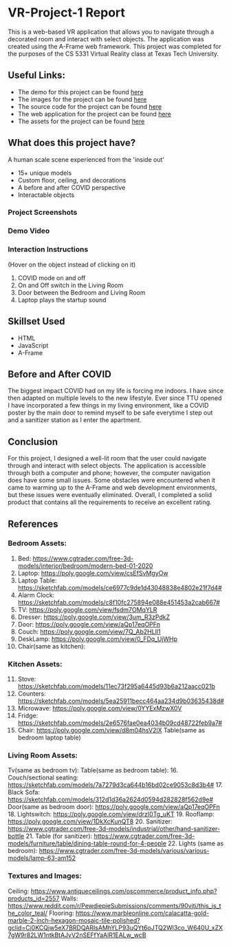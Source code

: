 # VR-Project-1 Report

This is a web-based VR application that allows you to navigate through a decorated room and interact with select objects. The application was created using the A-Frame web framework. This project was completed for the purposes of the CS 5331 Virtual Reality class at Texas Tech University. 

## Useful Links:
* The demo for this project can be found [here]()
* The images for the project can be found [here]()
* The source code for the project can be found [here]()
* The web application for the project can be found [here]()
* The assets for the project can be found [here]()

## What does this project have?
A human scale scene experienced from the 'inside out'
* 15+ unique models
* Custom floor, ceiling, and decorations
* A before and after COVID perspective
* Interactable objects

### Project Screenshots

### Demo Video

### Interaction Instructions
 (Hover on the object instead of clicking on it)
   1. COVID mode on and off
   2. On and Off switch in the Living Room
   3. Door between the Bedroom and Living Room
   4. Laptop plays the startup sound 
   
## Skillset Used
* HTML
* JavaScript
* A-Frame

## Before and After COVID
The biggest impact COVID had on my life is forcing me indoors. I have since then adapted on multiple levels to the new lifestyle. Ever since TTU opened I have incorporated a few things in my living environment, like a COVID poster by the main door to remind myself to be safe everytime I step out and a sanitizer station as I enter the apartment.

## Conclusion
For this project, I designed a well-lit room that the user could navigate through and interact with select objects. The application is accessible through both a computer and phone; however, the computer navigation does have some small issues. Some obstacles were encountered when it came to warming up to the A-Frame and web development environments, but these issues were eventually eliminated. Overall, I completed a solid product that contains all the requirements to receive an excellent rating.

## References

### Bedroom Assets:
1. Bed: https://www.cgtrader.com/free-3d-models/interior/bedroom/modern-bed-01-2020
2. Laptop: https://poly.google.com/view/csEfSvMgyOw
3. Laptop Table: https://sketchfab.com/models/ce6977c9de1d43048838e4802e21f7d4#
4. Alarm Clock: https://sketchfab.com/models/c8f10fc275894e088e451453a2cab667#
5. TV: https://poly.google.com/view/fsdm7OMqYLR
6. Dresser: https://poly.google.com/view/3um_R3zPdkZ
7. Door: https://poly.google.com/view/aQp17eqOPFn
8. Couch: https://poly.google.com/view/7Q_Ab2HLll1
9. DeskLamp: https://poly.google.com/view/0_FDq_UjWHp
10. Chair(same as kitchen):

### Kitchen Assets: 
11. Stove: https://sketchfab.com/models/11ec73f295a6445d93b6a212aacc021b
12. Counters: https://sketchfab.com/models/5ea25911becc464aa234d9b03635438d#
13. Microwave: https://poly.google.com/view/0YYExMzwX0V
14. Fridge: https://sketchfab.com/models/2e6576fae0ea4034b09cd48722feb9a7#
15. Chair: https://poly.google.com/view/d8m04hsV2lX
Table(same as bedroom laptop table)

### Living Room Assets:
Tv(same as bedroom tv):
Table(same as bedroom table):
16. Couch/sectional seating: https://sketchfab.com/models/7a7279d3ca644b16bd02ce9053c8d3b4#
17. Black Sofa: https://sketchfab.com/models/312d1d36a2624d0594d282828f562d9e#
Door(same as bedroom door): https://poly.google.com/view/aQp17eqOPFn
18. Lightswitch: https://poly.google.com/view/drzI0Tg_uKT
19. Rooflamp: https://poly.google.com/view/1DkXcKunQT8
20. Sanitizer: https://www.cgtrader.com/free-3d-models/industrial/other/hand-sanitizer-bottle
21. Table (for sanitizer): https://www.cgtrader.com/free-3d-models/furniture/table/dining-table-round-for-4-people
22. Lights (same as bedroom): https://www.cgtrader.com/free-3d-models/various/various-models/lamp-63-am152

### Textures and Images: 
Ceiling: https://www.antiqueceilings.com/oscommerce/product_info.php?products_id=2557
Walls: https://www.reddit.com/r/PewdiepieSubmissions/comments/90vjti/this_is_the_color_teal/
Flooring: https://www.marbleonline.com/calacatta-gold-marble-2-inch-hexagon-mosaic-tile-polished?gclid=Cj0KCQjw5eX7BRDQARIsAMhYLP93uQYt6oJTQ2Wl3co_W640U_xZX7gW9r82LW1ntkBtAJvV2nSEFfYaAlR1EALw_wcB
